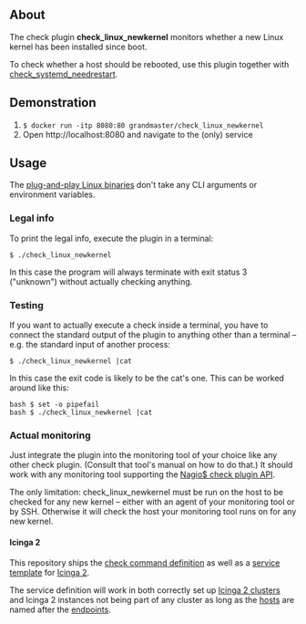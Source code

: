 ## About

The check plugin **check\_linux\_newkernel** monitors
whether a new Linux kernel has been installed since boot.

To check whether a host should be rebooted, use this plugin
together with [check_systemd_needrestart].

## Demonstration

1. `$ docker run -itp 8080:80 grandmaster/check_linux_newkernel`
2. Open http://localhost:8080 and navigate to the (only) service

## Usage

The [plug-and-play Linux binaries]
don't take any CLI arguments or environment variables.

### Legal info

To print the legal info, execute the plugin in a terminal:

```
$ ./check_linux_newkernel
```

In this case the program will always terminate with exit status 3 ("unknown")
without actually checking anything.

### Testing

If you want to actually execute a check inside a terminal,
you have to connect the standard output of the plugin to anything
other than a terminal – e.g. the standard input of another process:

```
$ ./check_linux_newkernel |cat
```

In this case the exit code is likely to be the cat's one.
This can be worked around like this:

```
bash $ set -o pipefail
bash $ ./check_linux_newkernel |cat
```

### Actual monitoring

Just integrate the plugin into the monitoring tool of your choice
like any other check plugin. (Consult that tool's manual on how to do that.)
It should work with any monitoring tool
supporting the [Nagio$ check plugin API].

The only limitation: check\_linux\_newkernel must be run on the host
to be checked for any new kernel –
either with an agent of your monitoring tool or by SSH.
Otherwise it will check the host
your monitoring tool runs on for any new kernel.

#### Icinga 2

This repository ships the [check command definition]
as well as a [service template] for [Icinga 2].

The service definition will work in both correctly set up [Icinga 2 clusters]
and Icinga 2 instances not being part of any cluster
as long as the [hosts] are named after the [endpoints].

[check_systemd_needrestart]: https://github.com/Al2Klimov/check_systemd_needrestart
[plug-and-play Linux binaries]: https://github.com/Al2Klimov/check_linux_newkernel/releases
[Nagio$ check plugin API]: https://nagios-plugins.org/doc/guidelines.html#AEN78
[check command definition]: ./icinga2/check_linux_newkernel.conf
[service template]: ./icinga2/check_linux_newkernel-service.conf
[Icinga 2]: https://www.icinga.com/docs/icinga2/latest/doc/01-about/
[Icinga 2 clusters]: https://www.icinga.com/docs/icinga2/latest/doc/06-distributed-monitoring/
[hosts]: https://www.icinga.com/docs/icinga2/latest/doc/09-object-types/#host
[endpoints]: https://www.icinga.com/docs/icinga2/latest/doc/09-object-types/#endpoint
